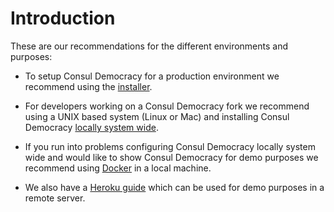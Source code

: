 # Introduction

These are our recommendations for the different environments and purposes:

- To setup Consul Democracy for a production environment we recommend using the [installer](https://github.com/consul/installer).

- For developers working on a Consul Democracy fork we recommend using a UNIX based system (Linux or Mac) and installing Consul Democracy [locally system wide](local_installation.md).

- If you run into problems configuring Consul Democracy locally system wide and would like to show Consul Democracy for demo purposes we recommend using [Docker](docker.md) in a local machine.

- We also have a [Heroku guide](deploying-on-heroku.md) which can be used for demo purposes in a remote server.
